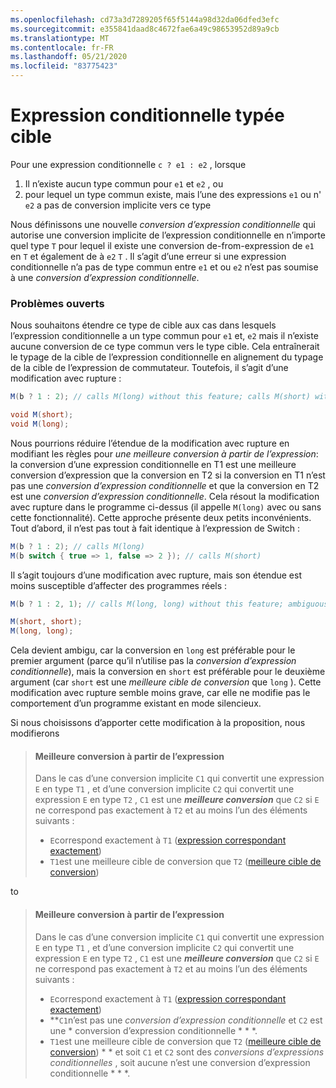 ```yaml
---
ms.openlocfilehash: cd73a3d7289205f65f5144a98d32da06dfed3efc
ms.sourcegitcommit: e355841daad8c4672fae6a49c98653952d89a9cb
ms.translationtype: MT
ms.contentlocale: fr-FR
ms.lasthandoff: 05/21/2020
ms.locfileid: "83775423"
---
```

# <a name="target-typed-conditional-expression"></a>Expression conditionnelle typée cible

Pour une expression conditionnelle `c ? e1 : e2` , lorsque

1. Il n’existe aucun type commun pour `e1` et `e2` , ou
2. pour lequel un type commun existe, mais l’une des expressions `e1` ou n' `e2` a pas de conversion implicite vers ce type

Nous définissons une nouvelle *conversion d’expression conditionnelle* qui autorise une conversion implicite de l’expression conditionnelle en n’importe quel type `T` pour lequel il existe une conversion de-from-expression de `e1` en `T` et également de à `e2` `T` .  Il s’agit d’une erreur si une expression conditionnelle n’a pas de type commun entre `e1` et ou `e2` n’est pas soumise à une *conversion d’expression conditionnelle*.

### <a name="open-issues"></a>Problèmes ouverts

Nous souhaitons étendre ce type de cible aux cas dans lesquels l’expression conditionnelle a un type commun pour `e1` et, `e2` mais il n’existe aucune conversion de ce type commun vers le type cible. Cela entraînerait le typage de la cible de l’expression conditionnelle en alignement du typage de la cible de l’expression de commutateur. Toutefois, il s’agit d’une modification avec rupture :

```csharp
M(b ? 1 : 2); // calls M(long) without this feature; calls M(short) with this feature

void M(short);
void M(long);
```

Nous pourrions réduire l’étendue de la modification avec rupture en modifiant les règles pour *une meilleure conversion à partir de l’expression*: la conversion d’une expression conditionnelle en T1 est une meilleure conversion d’expression que la conversion en T2 si la conversion en T1 n’est pas une *conversion d’expression conditionnelle* et que la conversion en T2 est une *conversion d’expression conditionnelle*.  Cela résout la modification avec rupture dans le programme ci-dessus (il appelle `M(long)` avec ou sans cette fonctionnalité). Cette approche présente deux petits inconvénients.  Tout d’abord, il n’est pas tout à fait identique à l’expression de Switch :

```csharp
M(b ? 1 : 2); // calls M(long)
M(b switch { true => 1, false => 2 }); // calls M(short)
```

Il s’agit toujours d’une modification avec rupture, mais son étendue est moins susceptible d’affecter des programmes réels :

```csharp
M(b ? 1 : 2, 1); // calls M(long, long) without this feature; ambiguous with this feature.

M(short, short);
M(long, long);
```

Cela devient ambigu, car la conversion en `long` est préférable pour le premier argument (parce qu’il n’utilise pas la *conversion d’expression conditionnelle*), mais la conversion en `short` est préférable pour le deuxième argument (car `short` est une *meilleure cible de conversion* que `long` ). Cette modification avec rupture semble moins grave, car elle ne modifie pas le comportement d’un programme existant en mode silencieux.

Si nous choisissons d’apporter cette modification à la proposition, nous modifierons

> #### <a name="better-conversion-from-expression"></a>Meilleure conversion à partir de l’expression
> 
> Dans le cas d’une conversion implicite `C1` qui convertit une expression `E` en type `T1` , et d’une conversion implicite `C2` qui convertit une expression `E` en type `T2` , `C1` est une ***meilleure conversion*** que `C2` si `E` ne correspond pas exactement à `T2` et au moins l’un des éléments suivants :
> 
> * `E`correspond exactement à `T1` ([expression correspondant exactement](expressions.md#exactly-matching-expression))
> * `T1`est une meilleure cible de conversion que `T2` ([meilleure cible de conversion](expressions.md#better-conversion-target))

to

> #### <a name="better-conversion-from-expression"></a>Meilleure conversion à partir de l’expression
> 
> Dans le cas d’une conversion implicite `C1` qui convertit une expression `E` en type `T1` , et d’une conversion implicite `C2` qui convertit une expression `E` en type `T2` , `C1` est une ***meilleure conversion*** que `C2` si `E` ne correspond pas exactement à `T2` et au moins l’un des éléments suivants :
> 
> * `E`correspond exactement à `T1` ([expression correspondant exactement](expressions.md#exactly-matching-expression))
> * **`C1`n’est pas une *conversion d’expression conditionnelle* et `C2` est une * conversion d’expression conditionnelle * * *.
> * `T1`est une meilleure cible de conversion que `T2` ([meilleure cible de conversion](expressions.md#better-conversion-target)) * * et soit `C1` et `C2` sont des *conversions d’expressions conditionnelles* , soit aucune n’est une conversion d’expression conditionnelle * * *.
